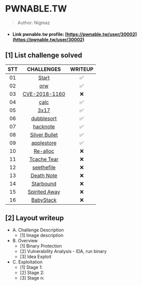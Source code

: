 # PWNABLE.TW

>Author: Nigmaz

- #### Link pwnable.tw profile: [https://pwnable.tw/user/30002](https://pwnable.tw/user/30002)

## [1] List challenge solved

|       STT       | CHALLENGES                                                    |   WRITEUP  |
| :-------------: | :-----------------------------------------------------------: |:----------:|
|       01        | [Start](./1_Start)                                            |✅         |         
|       02        | [orw](./2_orw)                                                |✅         |
|       03        | [CVE-2018-1160](./3_CVE-2018-1160)                            |❌         |
|       04        | [calc](./4_calc)                                              |✅         |
|       05        | [3x17](./5_3x17)                                              |✅         |
|       06        | [dubblesort](./6_dubblesort)                                  |✅         |
|       07        | [hacknote](./7_hacknote)                                      |✅         |
|       08        | [Silver Bullet](./)                                           |✅         |
|       09        | [applestore](./9_applestore)                                  |✅         |
|       10        | [Re-alloc](./10_Re-alloc)                                     |❌         |
|       11        | [Tcache Tear](./10_Re-alloc)                                  |❌         |
|       12        | [seethefile](./10_Re-alloc)                                   |❌         |
|       13        | [Death Note](./10_Re-alloc)                                   |❌         |
|       14        | [Starbound](./10_Re-alloc)                                    |❌         |
|       15        | [Spirited Away](./10_Re-alloc)                                |❌         |
|       16        | [BabyStack](./10_Re-alloc)                                    |❌         |

## [2] Layout writeup

- A. Challenge Description
    * [1] Image description
- B. Overview
    * [1] Binary Protection
    * [2] Vulnerability Analysis - IDA, run binary
    * [3] Idea Exploit
- C. Exploitation
    * [1] Stage 1:
    * [2] Stage 2:
    * [3] Stage n:
